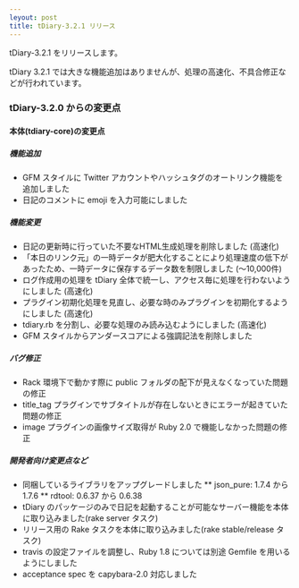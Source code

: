 ```yaml
---
leyout: post
title: tDiary-3.2.1 リリース
---
```

tDiary-3.2.1 をリリースします。

tDiary 3.2.1 では大きな機能追加はありませんが、処理の高速化、不具合修正などが行われています。

### tDiary-3.2.0 からの変更点

#### 本体(tdiary-core)の変更点

##### 機能追加

* GFM スタイルに Twitter アカウントやハッシュタグのオートリンク機能を追加しました
* 日記のコメントに emoji を入力可能にしました

##### 機能変更

* 日記の更新時に行っていた不要なHTML生成処理を削除しました (高速化)
* 「本日のリンク元」の一時データが肥大化することにより処理速度の低下があったため、一時データに保存するデータ数を制限しました (～10,000件)
* ログ作成用の処理を tDiary 全体で統一し、アクセス毎に処理を行わないようにしました (高速化)
* プラグイン初期化処理を見直し、必要な時のみプラグインを初期化するようにしました (高速化)
* tdiary.rb を分割し、必要な処理のみ読み込むようにしました (高速化)
* GFM スタイルからアンダースコアによる強調記法を削除しました

##### バグ修正

* Rack 環境下で動かす際に public フォルダの配下が見えなくなっていた問題の修正
* title_tag プラグインでサブタイトルが存在しないときにエラーが起きていた問題の修正
* image プラグインの画像サイズ取得が Ruby 2.0 で機能しなかった問題の修正

##### 開発者向け変更点など

* 同梱しているライブラリをアップグレードしました
** json_pure: 1.7.4 から 1.7.6
** rdtool: 0.6.37 から 0.6.38
* tDiary のパッケージのみで日記を起動することが可能なサーバー機能を本体に取り込みました(rake server タスク)
* リリース用の Rake タスクを本体に取り込みました(rake stable/release タスク)
* travis の設定ファイルを調整し、Ruby 1.8 については別途 Gemfile を用いるようにしました
* acceptance spec を capybara-2.0 対応しました

